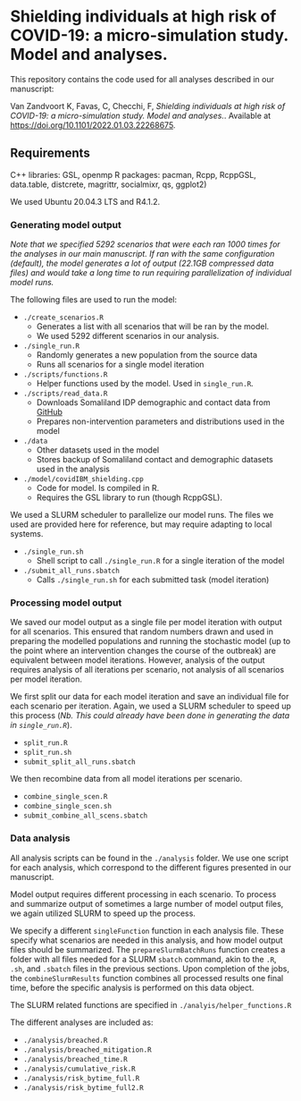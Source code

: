 # Shielding individuals at high risk of COVID-19: a micro-simulation study. Model and analyses.

This repository contains the code used for all analyses described in our manuscript:

Van Zandvoort K, Favas, C, Checchi, F, *Shielding individuals at high risk of COVID-19: a micro-simulation study. Model and analyses.*. Available at <https://doi.org/10.1101/2022.01.03.22268675>.

## Requirements

C++ libraries: GSL, openmp
R packages: pacman, Rcpp, RcppGSL, data.table, distcrete, magrittr, socialmixr, qs, ggplot2)

We used Ubuntu 20.04.3 LTS and R4.1.2.

### Generating model output

*Note that we specified 5292 scenarios that were each ran 1000 times for the analyses in our main manuscript. If ran with the same configuration (default), the model generates a lot of output (22.1GB compressed data files) and would take a long time to run requiring parallelization of individual model runs.*

The following files are used to run the model:

- `./create_scenarios.R`
  - Generates a list with all scenarios that will be ran by the model.
  - We used 5292 different scenarios in our analysis.
- `./single_run.R`
  - Randomly generates a new population from the source data
  - Runs all scenarios for a single model iteration
- `./scripts/functions.R`
  - Helper functions used by the model. Used in `single_run.R`.
- `./scripts/read_data.R`
  - Downloads Somaliland IDP demographic and contact data from [GitHub](https://github.com/kevinvzandvoort/espicc-somaliland-digaale-survey-2019)
  - Prepares non-intervention parameters and distributions used in the model
- `./data`
  - Other datasets used in the model
  - Stores backup of Somaliland contact and demographic datasets used in the analysis
- `./model/covidIBM_shielding.cpp`
  - Code for model. Is compiled in R.
  - Requires the GSL library to run (though RcppGSL).

We used a SLURM scheduler to parallelize our model runs. The files we used are provided here for reference, but may require adapting to local systems.
- `./single_run.sh`
  - Shell script to call `./single_run.R` for a single iteration of the model
- `./submit_all_runs.sbatch`
  - Calls `./single_run.sh` for each submitted task (model iteration)

### Processing model output

We saved our model output as a single file per model iteration with output for all scenarios. This ensured that random numbers drawn and used in preparing the modelled populations and running the stochastic model (up to the point where an intervention changes the course of the outbreak) are equivalent between model iterations. However, analysis of the output requires analysis of all iterations per scenario, not analysis of all scenarios per model iteration.

We first split our data for each model iteration and save an individual file for each scenario per iteration. Again, we used a SLURM scheduler to speed up this process (*Nb. This could already have been done in generating the data in `single_run.R`*).

- `split_run.R`
- `split_run.sh`
- `submit_split_all_runs.sbatch`

We then recombine data from all model iterations per scenario.

- `combine_single_scen.R`
- `combine_single_scen.sh`
- `submit_combine_all_scens.sbatch`

### Data analysis

All analysis scripts can be found in the `./analysis` folder. We use one script for each analysis, which correspond to the different figures presented in our manuscript.

Model output requires different processing in each scenario. To process and summarize output of sometimes a large number of model output files, we again utilized SLURM to speed up the process.

We specify a different `singleFunction` function in each analysis file. These specify what scenarios are needed in this analysis, and how model output files should be summarized.
The `prepareSlurmBatchRuns` function creates a folder with all files needed for a SLURM `sbatch` command, akin to the `.R`, `.sh`, and `.sbatch` files in the previous sections.
Upon completion of the jobs, the `combineSlurmResults` function combines all processed results one final time, before the specific analysis is performed on this data object.

The SLURM related functions are specified in `./analyis/helper_functions.R`

The different analyses are included as:

- `./analysis/breached.R`
- `./analysis/breached_mitigation.R`
- `./analysis/breached_time.R`
- `./analysis/cumulative_risk.R`
- `./analysis/risk_bytime_full.R`
- `./analysis/risk_bytime_full2.R`
